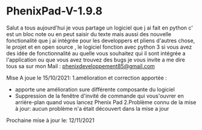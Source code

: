 # PhenixPad-V-1.9.8
Salut a tous aujourd'hui je vous partage un logiciel que j ai fait en python c' est un bloc note ou en peut saisir du texte mais aussi des nouvelle fonctionalité que j ai intégrée pour les developpers et pliens d'autres chose, le projet et en open source , le logiciel fonction avec python 3 si vous avez des idée de fonctionnalité au quelle vous souhaitez qui il sont intégrée a l'application ou que vous avez trouvez des bugs je vous invite a me dire tous sa sur mon Mail : phenixdeveloppement85@gmail.com


Mise A joue le 15/10/2021:
1.amélioration et correction apportée :
- apporte une amélioration sure différente composante du logiciel
- Suppression de la fenêtre d'invité de commande qui vous'ouvrer en arrière-plan quand vous lancez Phenix Pad
2.Problème connu de la mise à jour:
aucun problème n'a était découvert dans la mise a jour

Prochaine mise à jour le: 12/11/2021

